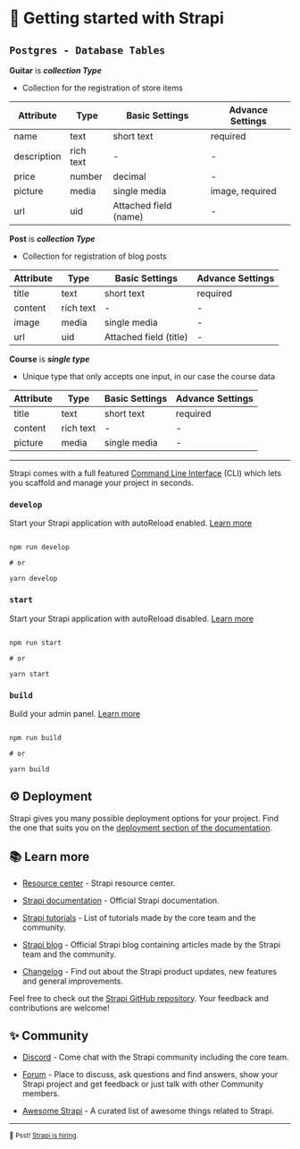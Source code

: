 #  🚀 Getting started with Strapi

  
##  `Postgres - Database Tables`

**Guitar** is ***collection Type*** 
 + Collection for the registration of store items

| Attribute| Type | Basic Settings  | Advance Settings |
|--|--|--|--|
| name | text | short text | required  |
| description | rich text | - | - |
| price | number | decimal | - | - |
| picture | media | single media | image, required |
| url | uid | Attached field (name)| - |

 **Post** is ***collection Type*** 
  + Collection for registration of blog posts
 
| Attribute| Type | Basic Settings  | Advance Settings |
|--|--|--|--|
| title| text | short text | required  |
| content | rich text | - | - | 
| image | media | single media | - |
| url | uid | Attached field (title)| - |

 **Course** is ***single type*** 
 + Unique type that only accepts one input, in our case the course data 

| Attribute| Type | Basic Settings  | Advance Settings |
|--|--|--|--|
| title| text | short text | required  |
| content | rich text | - | - |
| picture | media | single media | - |
 
 
---
Strapi comes with a full featured [Command Line Interface](https://docs.strapi.io/developer-docs/latest/developer-resources/cli/CLI.html) (CLI) which lets you scaffold and manage your project in seconds.

  

###  `develop`

  

Start your Strapi application with autoReload enabled. [Learn more](https://docs.strapi.io/developer-docs/latest/developer-resources/cli/CLI.html#strapi-develop)

  

```

npm run develop

# or

yarn develop

```

  

###  `start`

  

Start your Strapi application with autoReload disabled. [Learn more](https://docs.strapi.io/developer-docs/latest/developer-resources/cli/CLI.html#strapi-start)

  

```

npm run start

# or

yarn start

```

  

###  `build`

  

Build your admin panel. [Learn more](https://docs.strapi.io/developer-docs/latest/developer-resources/cli/CLI.html#strapi-build)

  

```

npm run build

# or

yarn build

```

  

##  ⚙️ Deployment

  

Strapi gives you many possible deployment options for your project. Find the one that suits you on the [deployment section of the documentation](https://docs.strapi.io/developer-docs/latest/setup-deployment-guides/deployment.html).

  

##  📚 Learn more

  

-  [Resource center](https://strapi.io/resource-center) - Strapi resource center.

-  [Strapi documentation](https://docs.strapi.io) - Official Strapi documentation.

-  [Strapi tutorials](https://strapi.io/tutorials) - List of tutorials made by the core team and the community.

-  [Strapi blog](https://docs.strapi.io) - Official Strapi blog containing articles made by the Strapi team and the community.

-  [Changelog](https://strapi.io/changelog) - Find out about the Strapi product updates, new features and general improvements.

  

Feel free to check out the [Strapi GitHub repository](https://github.com/strapi/strapi). Your feedback and contributions are welcome!

  

##  ✨ Community

  

-  [Discord](https://discord.strapi.io) - Come chat with the Strapi community including the core team.

-  [Forum](https://forum.strapi.io/) - Place to discuss, ask questions and find answers, show your Strapi project and get feedback or just talk with other Community members.

-  [Awesome Strapi](https://github.com/strapi/awesome-strapi) - A curated list of awesome things related to Strapi.

  

---

  

<sub>🤫 Psst! [Strapi is hiring](https://strapi.io/careers).</sub>